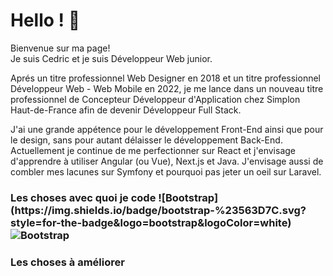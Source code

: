 <h1>Hello ! 👋</h1>
<p>Bienvenue sur ma page! </br> Je suis Cedric et je suis Développeur Web junior. </p>

<p>Aprés un titre professionnel Web Designer en 2018 et un titre professionnel Développeur Web - Web Mobile en 2022, je me lance dans un nouveau titre professionnel de Concepteur Développeur d'Application chez Simplon Haut-de-France afin de devenir Développeur Full Stack. </p>

<p>J'ai une grande appétence pour le développement Front-End ainsi que pour le design, sans pour autant délaisser le développement Back-End. Actuellement je continue de me perfectionner sur React et j'envisage d'apprendre à utiliser Angular (ou Vue), Next.js et Java. J'envisage aussi de combler mes lacunes sur Symfony et pourquoi pas jeter un oeil sur Laravel. </p>

<h3>Les choses avec quoi je code </3>
![Bootstrap](https://img.shields.io/badge/bootstrap-%23563D7C.svg?style=for-the-badge&logo=bootstrap&logoColor=white)
  <img alt="Bootstrap" src="https://img.shields.io/badge/bootstrap-%23563D7C.svg?style=flat-square&logo=bootstrap&logoColor=white" />
<h3>Les choses à améliorer </3>